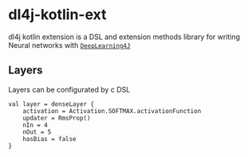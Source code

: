 # dl4j-kotlin-ext
dl4j kotlin extension is a DSL and extension methods library for writing Neural networks with [`DeepLearning4J`](https://github.com/deeplearning4j/deeplearning4j)

## Layers

Layers can be configurated by c DSL

    val layer = denseLayer {
        activation = Activation.SOFTMAX.activationFunction
        updater = RmsProp()
        nIn = 4
        nOut = 5
        hasBias = false
    }


